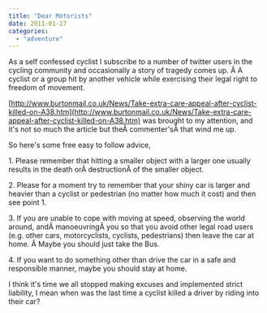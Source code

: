 ```yaml
---
title: "Dear Motorists"
date: 2011-01-27
categories: 
  - "adventure"
---
```


As a self confessed cyclist I subscribe to a number of twitter users in the cycling community and occasionally a story of tragedy comes up. Â A cyclist or a group hit by another vehicle while exercising their legal right to freedom of movement.

[http://www.burtonmail.co.uk/News/Take-extra-care-appeal-after-cyclist-killed-on-A38.htm](http://www.burtonmail.co.uk/News/Take-extra-care-appeal-after-cyclist-killed-on-A38.htm) was brought to my attention, and it's not so much the article but theÂ commenter'sÂ that wind me up.

So here's some free easy to follow advice,

1\. Please remember that hitting a smaller object with a larger one usually results in the death orÂ destructionÂ of the smaller object.

2\. Please for a moment try to remember that your shiny car is larger and heavier than a cyclist or pedestrian (no matter how much it cost) and then see point 1.

3\. If you are unable to cope with moving at speed, observing the world around, andÂ manoeuvringÂ you so that you avoid other legal road users (e.g. other cars, motorcyclists, cyclists, pedestrians) then leave the car at home. Â Maybe you should just take the Bus.

4\. If you want to do something other than drive the car in a safe and responsible manner, maybe you should stay at home.

I think it's time we all stopped making excuses and implemented strict liability, I mean when was the last time a cyclist killed a driver by riding into their car?
